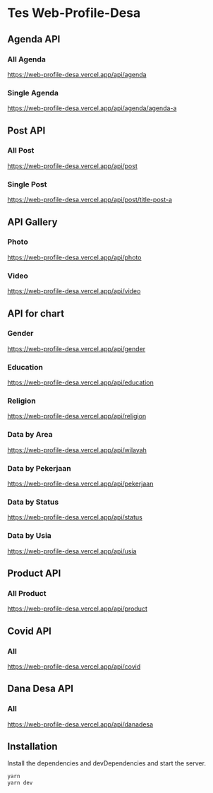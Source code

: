 # Tes Web-Profile-Desa
 
## Agenda API
### All Agenda
https://web-profile-desa.vercel.app/api/agenda
### Single Agenda
https://web-profile-desa.vercel.app/api/agenda/agenda-a


## Post API
### All Post
https://web-profile-desa.vercel.app/api/post
### Single Post
https://web-profile-desa.vercel.app/api/post/title-post-a


## API Gallery
### Photo
https://web-profile-desa.vercel.app/api/photo
### Video
https://web-profile-desa.vercel.app/api/video

## API for chart
### Gender
https://web-profile-desa.vercel.app/api/gender
### Education
https://web-profile-desa.vercel.app/api/education
### Religion
https://web-profile-desa.vercel.app/api/religion
### Data by Area
https://web-profile-desa.vercel.app/api/wilayah
### Data by Pekerjaan
https://web-profile-desa.vercel.app/api/pekerjaan
### Data by Status
https://web-profile-desa.vercel.app/api/status
### Data by Usia
https://web-profile-desa.vercel.app/api/usia

## Product API
### All Product
https://web-profile-desa.vercel.app/api/product

## Covid API
### All
https://web-profile-desa.vercel.app/api/covid

## Dana Desa API
### All
https://web-profile-desa.vercel.app/api/danadesa

## Installation

Install the dependencies and devDependencies and start the server.

```sh
yarn
yarn dev
```